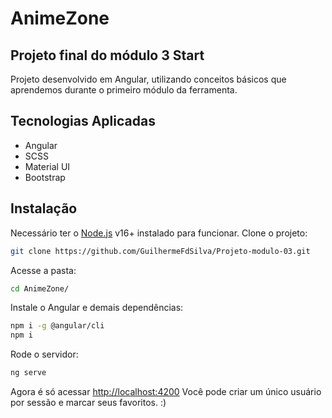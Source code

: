 # AnimeZone
## Projeto final do módulo 3 Start<Tech>
Projeto desenvolvido em Angular, utilizando conceitos básicos que aprendemos durante o primeiro módulo da ferramenta.
## Tecnologias Aplicadas
- Angular
- SCSS
- Material UI
- Bootstrap
## Instalação
Necessário ter o [Node.js](https://nodejs.org/) v16+ instalado para funcionar.
Clone o projeto:
```sh
git clone https://github.com/GuilhermeFdSilva/Projeto-modulo-03.git
```
Acesse a pasta:
```sh
cd AnimeZone/
```
Instale o Angular e demais dependências:
```sh
npm i -g @angular/cli
npm i
```
Rode o servidor:
```sh
ng serve
```
Agora é só acessar [http://localhost:4200](http://localhost:4200)
Você pode criar um único usuário por sessão e marcar seus favoritos. :)